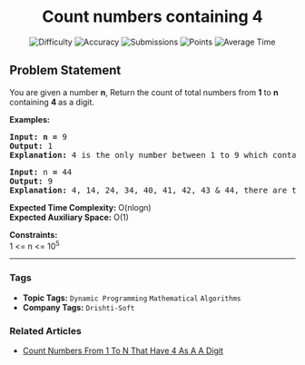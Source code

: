 <h1 align="center">Count numbers containing 4</h1>

<p align="center">
  <img alt="Difficulty" title="Difficulty" src="https://custom-icon-badges.demolab.com/badge/Difficulty: Easy-1F222E?style=for-the-badge&logoColor=white&logo=fire"/>
  <img alt="Accuracy" title="Accuracy" src="https://custom-icon-badges.demolab.com/badge/Accuracy: 37.85%25-1F222E?style=for-the-badge&logoColor=white&logo=target"/>
  <img alt="Submissions" title="Submissions" src="https://custom-icon-badges.demolab.com/badge/Submissions: 57K+-1F222E?style=for-the-badge&logoColor=white&logo=repo"/>
  <img alt="Points" title="Points" src="https://custom-icon-badges.demolab.com/badge/Points: 2-1F222E?style=for-the-badge&logoColor=white&logo=award"/>
  <img alt="Average Time" title="Average Time" src="https://custom-icon-badges.demolab.com/badge/Average%20Time: N/A-1F222E?style=for-the-badge&logoColor=white&logo=clock"/>
</p>

## Problem Statement

You are given a number <b>n</b>, Return the count of total numbers from <b>1</b> to <b>n</b> containing <b>4 </b>as a digit.

<b>Examples:</b>

<pre><b>Input:</b> <b>n = </b>9
<b>Output: </b>1
<b>Explanation: </b>4 is the only number between 1 to 9 which contains 4 as a digit.</pre>

<pre><b>Input: </b>n<b> = </b>44
<b>Output: </b>9
<b>Explanation: </b>4, 14, 24, 34, 40, 41, 42, 43 & 44, there are total 9 numbers containing 4 as a digit.<br></pre>

<b>Expected Time Complexity:</b> O(nlogn)<br><b>Expected Auxiliary Space:</b> O(1)

<b>Constraints:</b><br>1 <= n <= 10<sup>5</sup>


<hr>

### Tags
- **Topic Tags:** `Dynamic Programming` `Mathematical` `Algorithms`
- **Company Tags:** `Drishti-Soft`

### Related Articles
- [Count Numbers From 1 To N That Have 4 As A A Digit](https://www.geeksforgeeks.org/count-numbers-from-1-to-n-that-have-4-as-a-a-digit/)
